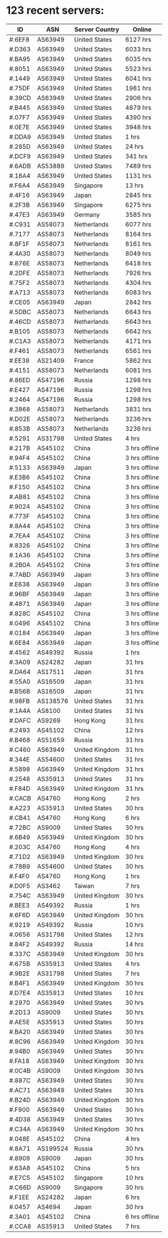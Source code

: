 # 123 recent servers:

| ID | ASN | Server Country | Online |
| ------ | ------ | ------ | ------ |
| #.6EF8 | AS63949 | United States | 6127 hrs |
| #.D363 | AS63949 | United States | 6033 hrs |
| #.BA95 | AS63949 | United States | 6035 hrs |
| #.8051 | AS63949 | United States | 5523 hrs |
| #.1449 | AS63949 | United States | 6041 hrs |
| #.75DF | AS63949 | United States | 1981 hrs |
| #.39CD | AS63949 | United States | 2906 hrs |
| #.B445 | AS63949 | United States | 4879 hrs |
| #.07F7 | AS63949 | United States | 4390 hrs |
| #.0E7E | AS63949 | United States | 3948 hrs |
| #.DDA9 | AS63949 | United States | 1 hrs |
| #.285D | AS63949 | United States | 24 hrs |
| #.DCF9 | AS63949 | United States | 341 hrs |
| #.6ADB | AS53889 | United States | 7489 hrs |
| #.18A4 | AS63949 | United States | 1131 hrs |
| #.F6A4 | AS63949 | Singapore | 13 hrs |
| #.4F16 | AS63949 | Japan | 2845 hrs |
| #.2F3B | AS63949 | Singapore | 6275 hrs |
| #.47E3 | AS63949 | Germany | 3585 hrs |
| #.C931 | AS58073 | Netherlands | 6077 hrs |
| #.7177 | AS58073 | Netherlands | 8164 hrs |
| #.8F1F | AS58073 | Netherlands | 8161 hrs |
| #.4A30 | AS58073 | Netherlands | 8049 hrs |
| #.876E | AS58073 | Netherlands | 6418 hrs |
| #.2DFE | AS58073 | Netherlands | 7926 hrs |
| #.75F2 | AS58073 | Netherlands | 4304 hrs |
| #.A713 | AS58073 | Netherlands | 6083 hrs |
| #.CE05 | AS63949 | Japan | 2842 hrs |
| #.5DBC | AS58073 | Netherlands | 6643 hrs |
| #.46CD | AS58073 | Netherlands | 6643 hrs |
| #.B105 | AS58073 | Netherlands | 6642 hrs |
| #.C1A3 | AS58073 | Netherlands | 4171 hrs |
| #.F461 | AS58073 | Netherlands | 6561 hrs |
| #.EE38 | AS21409 | France | 5862 hrs |
| #.4151 | AS58073 | Netherlands | 6081 hrs |
| #.86ED | AS47196 | Russia | 1298 hrs |
| #.E427 | AS47196 | Russia | 1298 hrs |
| #.2464 | AS47196 | Russia | 1298 hrs |
| #.3868 | AS58073 | Netherlands | 3831 hrs |
| #.D02E | AS58073 | Netherlands | 3236 hrs |
| #.853B | AS58073 | Netherlands | 3236 hrs |
| #.5291 | AS31798 | United States | 4 hrs |
| #.217B | AS45102 | China | 3 hrs offline |
| #.94F4 | AS45102 | China | 3 hrs offline |
| #.5133 | AS63949 | Japan | 3 hrs offline |
| #.E3B6 | AS45102 | China | 3 hrs offline |
| #.F150 | AS45102 | China | 3 hrs offline |
| #.AB81 | AS45102 | China | 3 hrs offline |
| #.9024 | AS45102 | China | 3 hrs offline |
| #.773F | AS45102 | China | 3 hrs offline |
| #.8A44 | AS45102 | China | 3 hrs offline |
| #.7EA4 | AS45102 | China | 3 hrs offline |
| #.8326 | AS45102 | China | 3 hrs offline |
| #.1A36 | AS45102 | China | 3 hrs offline |
| #.2B0A | AS45102 | China | 3 hrs offline |
| #.7ABD | AS63949 | Japan | 3 hrs offline |
| #.E638 | AS63949 | Japan | 3 hrs offline |
| #.96BF | AS63949 | Japan | 3 hrs offline |
| #.4871 | AS63949 | Japan | 3 hrs offline |
| #.828C | AS45102 | China | 3 hrs offline |
| #.0496 | AS45102 | China | 3 hrs offline |
| #.0184 | AS63949 | Japan | 3 hrs offline |
| #.6E84 | AS63949 | Japan | 3 hrs offline |
| #.4562 | AS49392 | Russia | 1 hrs |
| #.3A09 | AS24282 | Japan | 31 hrs |
| #.DA64 | AS17511 | Japan | 31 hrs |
| #.55A0 | AS16509 | Japan | 31 hrs |
| #.B56B | AS16509 | Japan | 31 hrs |
| #.98FB | AS138576 | United States | 31 hrs |
| #.1A4A | AS8100 | United States | 31 hrs |
| #.DAFC | AS9269 | Hong Kong | 31 hrs |
| #.2493 | AS45102 | China | 12 hrs |
| #.B468 | AS51659 | Russia | 31 hrs |
| #.C460 | AS63949 | United Kingdom | 31 hrs |
| #.344E | AS54600 | United States | 31 hrs |
| #.5898 | AS63949 | United Kingdom | 31 hrs |
| #.2548 | AS35913 | United States | 31 hrs |
| #.F84D | AS63949 | United Kingdom | 31 hrs |
| #.CACB | AS4760 | Hong Kong | 2 hrs |
| #.A223 | AS35913 | United States | 30 hrs |
| #.CB41 | AS4760 | Hong Kong | 6 hrs |
| #.72BC | AS9009 | United States | 30 hrs |
| #.6B49 | AS63949 | United Kingdom | 30 hrs |
| #.203C | AS4760 | Hong Kong | 4 hrs |
| #.71D2 | AS63949 | United Kingdom | 30 hrs |
| #.78B9 | AS54600 | United States | 30 hrs |
| #.F4F0 | AS4760 | Hong Kong | 1 hrs |
| #.D0F5 | AS3462 | Taiwan | 7 hrs |
| #.754C | AS63949 | United Kingdom | 30 hrs |
| #.BEE3 | AS49392 | Russia | 1 hrs |
| #.6F6D | AS63949 | United Kingdom | 30 hrs |
| #.9219 | AS49392 | Russia | 10 hrs |
| #.0656 | AS31798 | United States | 12 hrs |
| #.84F2 | AS49392 | Russia | 14 hrs |
| #.337C | AS63949 | United Kingdom | 30 hrs |
| #.675B | AS35913 | United States | 4 hrs |
| #.9B2E | AS31798 | United States | 7 hrs |
| #.B4F1 | AS63949 | United Kingdom | 30 hrs |
| #.D7E4 | AS35913 | United States | 10 hrs |
| #.2970 | AS63949 | United States | 30 hrs |
| #.2D13 | AS9009 | United States | 30 hrs |
| #.AE5E | AS35913 | United States | 30 hrs |
| #.BA20 | AS63949 | United States | 30 hrs |
| #.8C96 | AS63949 | United Kingdom | 30 hrs |
| #.94B0 | AS63949 | United States | 30 hrs |
| #.FA18 | AS63949 | United Kingdom | 30 hrs |
| #.0C4B | AS9009 | United Kingdom | 30 hrs |
| #.887C | AS63949 | United States | 30 hrs |
| #.AC71 | AS63949 | United States | 30 hrs |
| #.B24D | AS63949 | United Kingdom | 30 hrs |
| #.F900 | AS63949 | United States | 30 hrs |
| #.4D38 | AS63949 | United States | 30 hrs |
| #.C34A | AS63949 | United Kingdom | 30 hrs |
| #.048E | AS45102 | China | 4 hrs |
| #.8A71 | AS199524 | Russia | 30 hrs |
| #.8909 | AS9009 | Japan | 30 hrs |
| #.63A8 | AS45102 | China | 5 hrs |
| #.E7C5 | AS45102 | Singapore | 10 hrs |
| #.C66D | AS9009 | Singapore | 30 hrs |
| #.F1EE | AS24282 | Japan | 6 hrs |
| #.0457 | AS4694 | Japan | 30 hrs |
| #.3A01 | AS45102 | China | 6 hrs offline |
| #.CCA8 | AS35913 | United States | 7 hrs |

